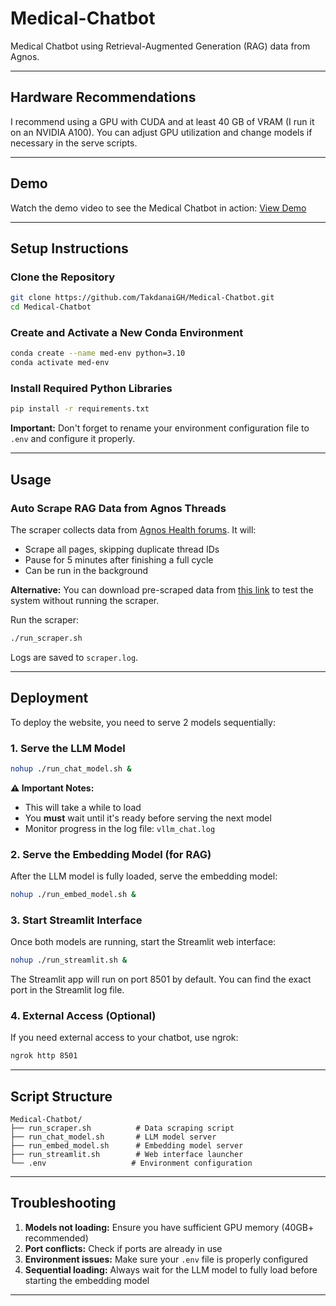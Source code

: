 # Medical-Chatbot
Medical Chatbot using Retrieval-Augmented Generation (RAG) data from Agnos.

---

## Hardware Recommendations
I recommend using a GPU with CUDA and at least 40 GB of VRAM (I run it on an NVIDIA A100). You can adjust GPU utilization and change models if necessary in the serve scripts.

---
## Demo

Watch the demo video to see the Medical Chatbot in action: [View Demo](https://drive.google.com/file/d/1CP_nqMJSzqXyVDkMJNB9vjU0lNMNSsGX/view?usp=sharing)

---
## Setup Instructions

### Clone the Repository
```bash
git clone https://github.com/TakdanaiGH/Medical-Chatbot.git
cd Medical-Chatbot
```

### Create and Activate a New Conda Environment
```bash
conda create --name med-env python=3.10
conda activate med-env
```

### Install Required Python Libraries
```bash
pip install -r requirements.txt
```

**Important:** Don't forget to rename your environment configuration file to `.env` and configure it properly.

---

## Usage

### Auto Scrape RAG Data from Agnos Threads
The scraper collects data from [Agnos Health forums](https://www.agnoshealth.com/forums). It will:
- Scrape all pages, skipping duplicate thread IDs
- Pause for 5 minutes after finishing a full cycle
- Can be run in the background

**Alternative:** You can download pre-scraped data from [this link](https://drive.google.com/file/d/1CP_nqMJSzqXyVDkMJNB9vjU0lNMNSsGX/view?usp=sharing) to test the system without running the scraper.

Run the scraper:
```bash
./run_scraper.sh
```
Logs are saved to `scraper.log`.

---

## Deployment

To deploy the website, you need to serve 2 models sequentially:

### 1. Serve the LLM Model
```bash
nohup ./run_chat_model.sh &
```

**⚠️ Important Notes:**
- This will take a while to load
- You **must** wait until it's ready before serving the next model
- Monitor progress in the log file: `vllm_chat.log`

### 2. Serve the Embedding Model (for RAG)
After the LLM model is fully loaded, serve the embedding model:
```bash
nohup ./run_embed_model.sh &
```

### 3. Start Streamlit Interface
Once both models are running, start the Streamlit web interface:
```bash
nohup ./run_streamlit.sh &
```

The Streamlit app will run on port 8501 by default. You can find the exact port in the Streamlit log file.

### 4. External Access (Optional)
If you need external access to your chatbot, use ngrok:
```bash
ngrok http 8501
```

---

## Script Structure
```
Medical-Chatbot/
├── run_scraper.sh          # Data scraping script
├── run_chat_model.sh       # LLM model server
├── run_embed_model.sh      # Embedding model server
├── run_streamlit.sh        # Web interface launcher
└── .env                   # Environment configuration
```

---

## Troubleshooting

1. **Models not loading:** Ensure you have sufficient GPU memory (40GB+ recommended)
2. **Port conflicts:** Check if ports are already in use
3. **Environment issues:** Make sure your `.env` file is properly configured
4. **Sequential loading:** Always wait for the LLM model to fully load before starting the embedding model

---
